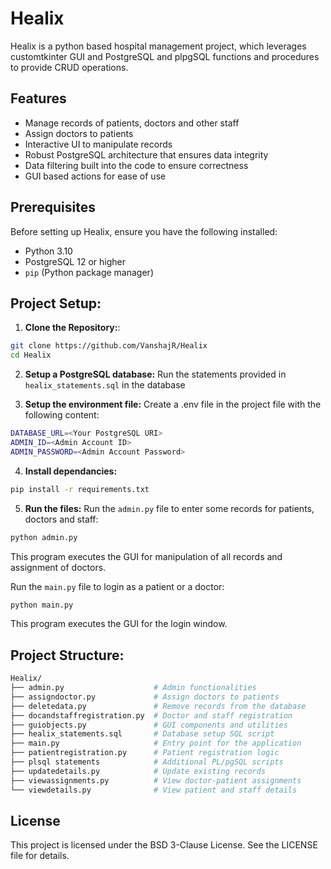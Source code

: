 # Healix

Healix is a python based hospital management project, which leverages customtkinter GUI and PostgreSQL and plpgSQL functions and procedures to provide CRUD operations.

## Features
- Manage records of patients, doctors and other staff
- Assign doctors to patients
- Interactive UI to manipulate records
- Robust PostgreSQL architecture that ensures data integrity
- Data filtering built into the code to ensure correctness
- GUI based actions for ease of use

## Prerequisites

Before setting up Healix, ensure you have the following installed:

- Python 3.10
- PostgreSQL 12 or higher
- `pip` (Python package manager)


## Project Setup:

1. **Clone the Repository:**:

 ```bash
 git clone https://github.com/VanshajR/Healix
 cd Healix
```

2. **Setup a PostgreSQL database:**
Run the statements provided in `healix_statements.sql` in the database

3. **Setup the environment file:**
Create a .env file in the project file with the following content:

```bash
DATABASE_URL=<Your PostgreSQL URI>
ADMIN_ID=<Admin Account ID>
ADMIN_PASSWORD=<Admin Account Password>
```

4. **Install dependancies:**

```bash
pip install -r requirements.txt
```

5. **Run the files:** 
Run the `admin.py` file to enter some records for patients, doctors and staff:

```bash
python admin.py
```
This program executes the GUI for manipulation of all records and assignment of doctors.

Run the `main.py` file to login as a patient or a doctor:

```bash
python main.py
```
This program executes the GUI for the login window.

## Project Structure:  

```bash
Healix/    
├── admin.py                    # Admin functionalities   
├── assigndoctor.py             # Assign doctors to patients    
├── deletedata.py               # Remove records from the database    
├── docandstaffregistration.py  # Doctor and staff registration    
├── guiobjects.py               # GUI components and utilities    
├── healix_statements.sql       # Database setup SQL script    
├── main.py                     # Entry point for the application    
├── patientregistration.py      # Patient registration logic    
├── plsql statements            # Additional PL/pgSQL scripts    
├── updatedetails.py            # Update existing records    
├── viewassignments.py          # View doctor-patient assignments    
└── viewdetails.py              # View patient and staff details    
```

## License
This project is licensed under the BSD 3-Clause License. See the LICENSE file for details.
